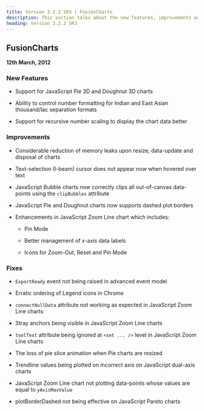 ```yaml
---
title: Version 3.2.2 SR3 | FusionCharts
description: This section talks about the new features, improvements and fixes for v3.2.2 SR3.
heading: Version 3.2.2 SR3
---
```


## FusionCharts
**12th March, 2012**

### New Features

* Support for JavaScript Pie 3D and Doughnut 3D charts

* Ability to control number formatting for Indian and East Asian thousand/lac separation formats

* Support for recursive number scaling to display the chart data better

### Improvements

* Considerable reduction of memory leaks upon resize, data-update and disposal of charts

* Text-selection (I-beam) cursor does not appear now when hovered over text

* JavaScript Bubble charts now correctly clips all out-of-canvas data-points using the `clipBubbles` attribute

* JavaScript Pie and Doughnut charts now supports dashed plot borders

* Enhancements in JavaScript Zoom Line chart which includes:

    * Pin Mode

    * Better management of x-axis data labels

    * Icons for Zoom-Out, Reset and Pin Mode

### Fixes

* `ExportReady` event not being raised in advanced event model

* Erratic ordering of Legend icons in Chrome

* `connectNullData` attribute not working as expected in JavaScript Zoom Line charts

* Stray anchors being visible in JavaScript Zoom Line charts

* `toolText` attribute being ignored at `<set ... />` level in JavaScript Zoom Line charts

* The loss of pie slice animation when Pie charts are resized

* Trendline values being plotted on incorrect axis on JavaScript dual-axis charts

* JavaScript Zoom Line chart not plotting data-points whose values are equal to `yAxisMaxValue`

* plotBorderDashed not being effective on JavaScript Pareto charts